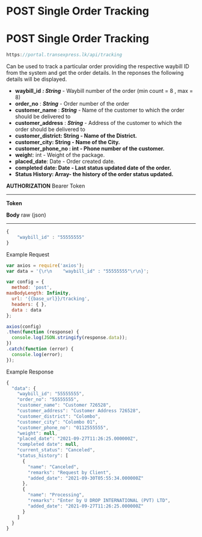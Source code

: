 # POST Single Order Tracking

# POST **Single Order Tracking**

```jsx
https://portal.transexpress.lk/api/tracking
```

Can be used to track a particular order providing the respective waybill ID from the system and get the order details. In the reponses the following details will be displayed.

- **waybill_id** ***: String*** - Waybill number of the order (min count = 8 , max = 8)
- **order_no** : ***String*** - Order number of the order
- **customer_name** : ***String*** - Name of the customer to which the order should be delivered to
- **customer_address** : ***String*** - Address of the customer to which the order should be delivered to
- **customer_district: String - Name of the District.**
- **customer_city: String - Name of the City.**
- **customer_phone_no : int - Phone number of the customer.**
- **weigh**t: int - Weight of the package.
- **placed_date**: Date - Order created date.
- **completed date: Date - Last status updated date of the order.**
- **Status History: Array- the history of the order status updated.**

**AUTHORIZATION**  Bearer Token

---

**Token**                                   <token>

**Body** raw (json)

---

```jsx
{
    "waybill_id" : "55555555"
}
```

Example Request

```jsx
var axios = require('axios');
var data = '{\r\n    "waybill_id" : "55555555"\r\n}';

var config = {
  method: 'post',
maxBodyLength: Infinity,
  url: '{{base_url}}/tracking',
  headers: { },
  data : data
};

axios(config)
.then(function (response) {
  console.log(JSON.stringify(response.data));
})
.catch(function (error) {
  console.log(error);
});

```

Example Response

```jsx
{
  "data": {
    "waybill_id": "55555555",
    "order_no": "55555555",
    "customer_name": "Customer 726528",
    "customer_address": "Customer Address 726528",
    "customer_district": "Colombo",
    "customer_city": "Colombo 01",
    "customer_phone_no": "0112555555",
    "weight": null,
    "placed_date": "2021-09-27T11:26:25.000000Z",
    "completed date": null,
    "current_status": "Canceled",
    "status_history": [
      {
        "name": "Canceled",
        "remarks": "Request by Client",
        "added_date": "2021-09-30T05:55:34.000000Z"
      },
      {
        "name": "Processing",
        "remarks": "Enter by U DROP INTERNATIONAL (PVT) LTD",
        "added_date": "2021-09-27T11:26:25.000000Z"
      }
    ]
  }
}
```